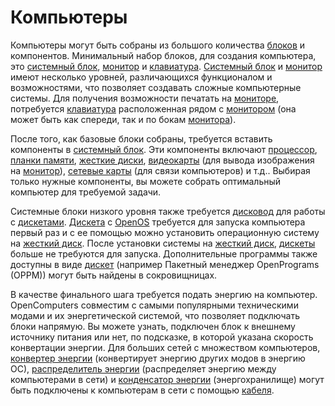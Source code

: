 # Компьютеры

Компьютеры могут быть собраны из большого количества [блоков](../block/index.md) и компонентов. Минимальный набор блоков, для создания компьютера, это [системный блок](../block/case1.md), [монитор](../block/screen1.md) и [клавиатура](../block/keyboard.md). [Системный блок](../block/case1.md) и [монитор](../block/screen1.md) имеют несколько уровней, различающихся функционалом и возможностями, что позволяет создавать сложные компьютерные системы. Для получения возможности печатать на [мониторе](../block/screen1.md), потребуется [клавиатура](../block/keyboard.md) расположенная рядом с [монитором](../block/screen1.md) (она может быть как спереди, так и по бокам [монитора](../block/screen1.md)).

После того, как базовые блоки собраны, требуется вставить компоненты в [системный блок](../block/case1.md). Эти компоненты включают [процессор](../item/cpu1.md), [планки памяти](../item/ram1.md), [жесткие диски](../item/hdd1.md), [видеокарты](../item/graphicsCard1.md) (для вывода изображения на [монитор](../block/screen1.md)), [сетевые карты](../item/lanCard.md) (для связи компьютеров) и т.д.. Выбирая только нужные компоненты, вы можете собрать оптимальный компьютер для требуемой задачи. 

Системные блоки низкого уровня также требуется [дисковод](../block/diskDrive.md) для работы с [дискетами](../item/floppy.md). [Дискета](../item/floppy.md) с [OpenOS](openOS.md) требуется для запуска компьютера первый раз и с ее помощью можно установить операционную систему на [жесткий диск](../item/hdd1.md). После установки системы на [жесткий диск](../item/hdd1.md), [дискеты](../item/floppy.md) больше не требуются для запуска. Дополнительные программы также доступны в виде [дискет](../item/floppy.md) (например Пакетный менеджер OpenPrograms (OPPM)) могут быть найдены в сокровищницах. 

В качестве финального шага требуется подать энергию на компьютер. OpenComputers совместим с самыми популярными техническими модами и их энергетической системой, что позволяет подключать блоки напрямую. Вы можете узнать, подключен блок к внешнему источнику питания или нет, по подсказке, в которой указана скорость конвертации энергии.
Для больших сетей с множеством компьютеров, [конвертер энергии](../block/powerConverter.md) (конвертирует энергию других модов в энергию ОС), [распределитель энергии](../block/powerDistributor.md) (распределяет энергию между компьютерами в сети) и [конденсатор энергии](../block/capacitor.md) (энергохранилище) могут быть подключены к компьютерам в сети с помощью [кабеля](../block/cable.md).
